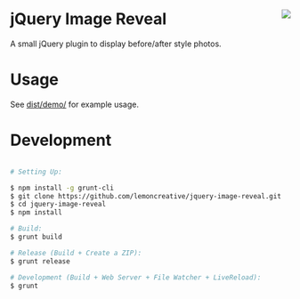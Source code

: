 jQuery Image Reveal <img src="https://travis-ci.org/lemoncreative/jquery-image-reveal.png?branch=master" align="right">
===================
A small jQuery plugin to display before/after style photos.

# Usage

See [dist/demo/](https://github.com/lemoncreative/jquery-image-reveal/blob/master/dist/demo) for example usage.

# Development

```bash

# Setting Up:

$ npm install -g grunt-cli
$ git clone https://github.com/lemoncreative/jquery-image-reveal.git
$ cd jquery-image-reveal
$ npm install

# Build:
$ grunt build

# Release (Build + Create a ZIP):
$ grunt release

# Development (Build + Web Server + File Watcher + LiveReload):
$ grunt
```

